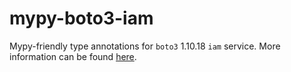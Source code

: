 # mypy-boto3-iam

Mypy-friendly type annotations for `boto3` 1.10.18 `iam` service.
More information can be found [here](https://github.com/vemel/mypy_boto3).